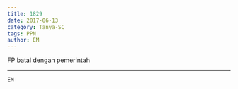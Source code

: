 ```yaml
---
title: 1829
date: 2017-06-13
category: Tanya-SC
tags: PPN
author: EM
---
```


FP batal dengan pemerintah

---



`EM`

